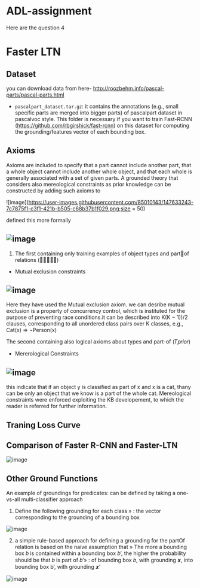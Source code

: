 # ADL-assignment

Here are the question 4 

# Faster LTN

## Dataset

  you can download data from here- http://roozbehm.info/pascal-parts/pascal-parts.html
- `pascalpart_dataset.tar.gz`: it contains the annotations (e.g., small specific parts are merged into bigger parts) of pascalpart dataset in pascalvoc style. This folder is necessary if you want to train Fast-RCNN (https://github.com/rbgirshick/fast-rcnn) on this dataset for computing the grounding/features vector of each bounding box.
   

## Axioms

Axioms are included to specify that a part cannot include another part, that a whole object cannot include another whole object, and that each whole is generally associated with a set of given parts.
A grounded theory that considers also mereological constraints as prior knowledge can be constructed by adding such axioms to 

![image](https://user-images.githubusercontent.com/85010143/147633243-7c7875f1-c3f1-421b-b505-c68b37b1f029.png;size = 50)

defined this more formally 

 ## ![image](https://user-images.githubusercontent.com/85010143/147633326-86d653a7-bbd3-4916-a0e4-461915c98bdb.png)

1) The first containing only training examples of object types and partof relations (𝑇𝑒𝑥𝑝𝑙)

* Mutual exclusion constraints
  
  
## ![image](https://user-images.githubusercontent.com/85010143/147626308-890d5fdb-cfc8-4763-a636-de5bda371f1c.png)

Here they have used the Mutual exclusion axiom. we can desribe mutual exclusion is a property of concurrency control, which is instituted for the purpose of preventing race conditions.it can be described into K(K − 1))/2 clauses, corresponding to all unordered class pairs over K classes, e.g., Cat(x) ⇒ ¬Person(x)

The second containing also logical axioms about types and part-of (𝑇𝑝𝑟𝑖𝑜𝑟)

* Mererological Constraints


## ![image](https://user-images.githubusercontent.com/85010143/147626354-39c31223-51f2-43d7-aa87-fd5bd1d746bf.png)

this indicate that if an object y is classified as part of x and x is a cat, thany can be only an object that we know is a part of the whole cat. Mereological constraints were enforced exploiting the KB developement, to which the reader is referred for further information.



## Traning Loss Curve





## Comparison of Faster R-CNN and Faster-LTN 

![image](https://user-images.githubusercontent.com/85010143/147636084-4e40b6e6-6b9f-4196-9907-dfe8a6b53cac.png)


## Other Ground Functions
 
 An example of groundings for predicates: can be defined by  taking a one-vs-all multi-classifier approach 
 1) Define the following grounding for each class » : the vector corresponding to the grounding of a bounding box

![image](https://user-images.githubusercontent.com/85010143/147656851-dd2bef2e-8b55-4265-99c7-333da75b07f1.png)


2) a simple rule-based approach for defining a grounding for the partOf relation is based on the naive assumption that » The more a bounding box 𝑏 is contained within a bounding box 𝑏’, the higher the probability should be that 𝑏 is part of 𝑏’» : of bounding box 𝑏, with grounding 𝒙, into bounding box b‘, with grounding 𝒙’

![image](https://user-images.githubusercontent.com/85010143/147657096-fade4824-3b41-4516-880e-0d16c12c4fe1.png)














 
 
 
